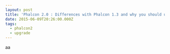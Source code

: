 ```yaml
---
layout: post
title: 'Phalcon 2.0 : Differences with Phalcon 1.3 and why you should upgrade.'
date: 2015-06-09T20:26:00.000Z
tags:
  - phalcon2
  - upgrade
---
```

aa
